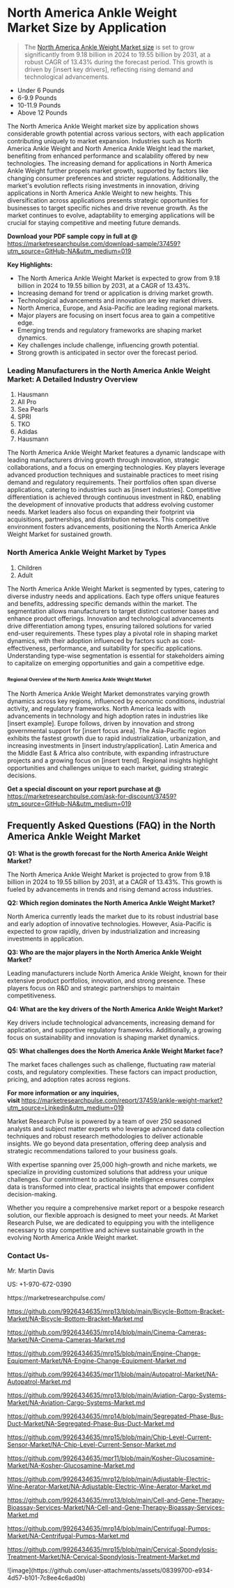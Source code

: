 <h1>North America Ankle Weight Market&nbsp;Size by Application</h1><blockquote><p>The <a href="https://marketresearchpulse.com/download-sample/37459?utm_source=GitHub-NA&amp;utm_medium=019">North America Ankle Weight Market size</a> is set to grow significantly from 9.18 billion in 2024 to 19.55 billion by 2031, at a robust CAGR of 13.43% during the forecast period. This growth is driven by [insert key drivers], reflecting rising demand and technological advancements.</p></blockquote><ul><li>Under 6 Pounds<li> 6-9.9 Pounds<li> 10-11.9 Pounds<li> Above 12 Pounds</li></ul><p>The North America Ankle Weight market size by application shows considerable growth potential across various sectors, with each application contributing uniquely to market expansion. Industries such as North America Ankle Weight and North America Ankle Weight lead the market, benefiting from enhanced performance and scalability offered by new technologies. The increasing demand for applications in North America Ankle Weight further propels market growth, supported by factors like changing consumer preferences and stricter regulations. Additionally, the market's evolution reflects rising investments in innovation, driving applications in North America Ankle Weight to new heights. This diversification across applications presents strategic opportunities for businesses to target specific niches and drive revenue growth. As the market continues to evolve, adaptability to emerging applications will be crucial for staying competitive and meeting future demands.</p><p><strong>Download your PDF sample copy in full at @ </strong><a href="https://marketresearchpulse.com/download-sample/37459?utm_source=GitHub-NA&amp;utm_medium=019">https://marketresearchpulse.com/download-sample/37459?utm_source=GitHub-NA&amp;utm_medium=019</a></p><p><strong>Key Highlights: </strong></p><ul><li>The North America Ankle Weight Market is expected to grow from 9.18 billion in 2024 to 19.55 billion by 2031, at a CAGR of 13.43%.</li><li>Increasing demand for trend or application is driving market growth.</li><li>Technological advancements and innovation are key market drivers.</li><li>North America, Europe, and Asia-Pacific are leading regional markets.</li><li>Major players are focusing on insert focus area to gain a competitive edge.</li><li>Emerging trends and regulatory frameworks are shaping market dynamics.</li><li>Key challenges include challenge, influencing growth potential.</li><li>Strong growth is anticipated in sector over the forecast period.</li></ul><h3>Leading Manufacturers in the North America Ankle Weight Market: A Detailed Industry Overview</h3><ol><li>Hausmann</li><li>All Pro</li><li>Sea Pearls</li><li>SPRI</li><li>TKO</li><li>Adidas</li><li>Hausmann</li></ol><div class="flex max-w-full flex-col flex-grow"><div class="min-h-8 text-message flex w-full flex-col items-end gap-2 whitespace-normal break-words [.text-message+&amp;]:mt-5" dir="auto" data-message-author-role="assistant" data-message-id="fd8432e4-4910-450d-b182-61b7bfb0a01f" data-message-model-slug="gpt-4o"><div class="flex w-full flex-col gap-1 empty:hidden first:pt-[3px]"><div class="markdown prose w-full break-words dark:prose-invert light"><p>The North America Ankle Weight Market features a dynamic landscape with leading manufacturers driving growth through innovation, strategic collaborations, and a focus on emerging technologies. Key players leverage advanced production techniques and sustainable practices to meet rising demand and regulatory requirements. Their portfolios often span diverse applications, catering to industries such as [insert industries]. Competitive differentiation is achieved through continuous investment in R&amp;D, enabling the development of innovative products that address evolving customer needs. Market leaders also focus on expanding their footprint via acquisitions, partnerships, and distribution networks. This competitive environment fosters advancements, positioning the North America Ankle Weight Market for sustained growth.</p></div></div></div></div><h3>North America Ankle Weight Market by Types</h3><ol><li>Children<li> Adult</li></ol><div class="flex max-w-full flex-col flex-grow"><div class="min-h-8 text-message flex w-full flex-col items-end gap-2 whitespace-normal break-words [.text-message+&amp;]:mt-5" dir="auto" data-message-author-role="assistant" data-message-id="084470be-0bb7-4664-bddf-5156b4f41249" data-message-model-slug="gpt-4o-mini"><div class="flex w-full flex-col gap-1 empty:hidden first:pt-[3px]"><div class="markdown prose w-full break-words dark:prose-invert light"><p>The North America Ankle Weight Market is segmented by types, catering to diverse industry needs and applications. Each type offers unique features and benefits, addressing specific demands within the market. The segmentation allows manufacturers to target distinct customer bases and enhance product offerings. Innovation and technological advancements drive differentiation among types, ensuring tailored solutions for varied end-user requirements. These types play a pivotal role in shaping market dynamics, with their adoption influenced by factors such as cost-effectiveness, performance, and suitability for specific applications. Understanding type-wise segmentation is essential for stakeholders aiming to capitalize on emerging opportunities and gain a competitive edge.</p></div></div></div></div><h3><span style="font-size: 11px;">Regional Overview of the North America Ankle Weight Market</span></h3><div class="flex max-w-full flex-col flex-grow"><div class="min-h-8 text-message flex w-full flex-col items-end gap-2 whitespace-normal break-words [.text-message+&amp;]:mt-5" dir="auto" data-message-author-role="assistant" data-message-id="e9038762-ce64-4e30-91c9-9bd413514231" data-message-model-slug="gpt-4o-mini"><div class="flex w-full flex-col gap-1 empty:hidden first:pt-[3px]"><div class="markdown prose w-full break-words dark:prose-invert light"><p>The North America Ankle Weight Market demonstrates varying growth dynamics across key regions, influenced by economic conditions, industrial activity, and regulatory frameworks. North America leads with advancements in technology and high adoption rates in industries like [insert example]. Europe follows, driven by innovation and strong governmental support for [insert focus area]. The Asia-Pacific region exhibits the fastest growth due to rapid industrialization, urbanization, and increasing investments in [insert industry/application]. Latin America and the Middle East &amp; Africa also contribute, with expanding infrastructure projects and a growing focus on [insert trend]. Regional insights highlight opportunities and challenges unique to each market, guiding strategic decisions.</p></div></div></div></div><p><strong>Get a special discount on your report purchase at @ </strong><a href="https://marketresearchpulse.com/ask-for-discount/37459?utm_source=GitHub-NA&amp;utm_medium=019">https://marketresearchpulse.com/ask-for-discount/37459?utm_source=GitHub-NA&amp;utm_medium=019</a></p><h2>Frequently Asked Questions (FAQ) in the North America Ankle Weight Market</h2><p><strong>Q1: What is the growth forecast for the North America Ankle Weight Market?</strong></p><p>The North America Ankle Weight Market is projected to grow from 9.18 billion in 2024 to 19.55 billion by 2031, at a CAGR of 13.43%. This growth is fueled by advancements in trends and rising demand across industries.</p><p><strong>Q2: Which region dominates the North America Ankle Weight Market?</strong></p><p>North America currently leads the market due to its robust industrial base and early adoption of innovative technologies. However, Asia-Pacific is expected to grow rapidly, driven by industrialization and increasing investments in application.</p><p><strong>Q3: Who are the major players in the North America Ankle Weight Market?</strong></p><p>Leading manufacturers include North America Ankle Weight, known for their extensive product portfolios, innovation, and strong presence. These players focus on R&amp;D and strategic partnerships to maintain competitiveness.</p><p><strong>Q4: What are the key drivers of the North America Ankle Weight Market?</strong></p><p>Key drivers include technological advancements, increasing demand for application, and supportive regulatory frameworks. Additionally, a growing focus on sustainability and innovation is shaping market dynamics.</p><p><strong>Q5: What challenges does the North America Ankle Weight Market face?</strong></p><p>The market faces challenges such as challenge, fluctuating raw material costs, and regulatory complexities. These factors can impact production, pricing, and adoption rates across regions.</p><p><strong>For more information or any inquiries, visit&nbsp;</strong><a href="https://marketresearchpulse.com/report/37459/ankle-weight-market?utm_source=Linkedin&utm_medium=019">https://marketresearchpulse.com/report/37459/ankle-weight-market?utm_source=Linkedin&utm_medium=019</a></p><p>Market Research Pulse is powered by a team of over 250 seasoned analysts and subject matter experts who leverage advanced data collection techniques and robust research methodologies to deliver actionable insights. We go beyond data presentation, offering deep analysis and strategic recommendations tailored to your business goals.</p><p>With expertise spanning over 25,000 high-growth and niche markets, we specialize in providing customized solutions that address your unique challenges. Our commitment to actionable intelligence ensures complex data is transformed into clear, practical insights that empower confident decision-making.</p><p>Whether you require a comprehensive market report or a bespoke research solution, our flexible approach is designed to meet your needs. At Market Research Pulse, we are dedicated to equipping you with the intelligence necessary to stay competitive and achieve sustainable growth in the evolving North America Ankle Weight market.</p><h3><strong>Contact Us-</strong></h3><p>Mr. Martin Davis</p><p>US: +1-970-672-0390</p><p>https://marketresearchpulse.com/</p><p><a href="https://github.com/9926434635/mrp13/blob/main/Bicycle-Bottom-Bracket-Market/NA-Bicycle-Bottom-Bracket-Market.md">https://github.com/9926434635/mrp13/blob/main/Bicycle-Bottom-Bracket-Market/NA-Bicycle-Bottom-Bracket-Market.md</a></p><p><a href="https://github.com/9926434635/mrp14/blob/main/Cinema-Cameras-Market/NA-Cinema-Cameras-Market.md">https://github.com/9926434635/mrp14/blob/main/Cinema-Cameras-Market/NA-Cinema-Cameras-Market.md</a></p><p><a href="https://github.com/9926434635/mrp15/blob/main/Engine-Change-Equipment-Market/NA-Engine-Change-Equipment-Market.md">https://github.com/9926434635/mrp15/blob/main/Engine-Change-Equipment-Market/NA-Engine-Change-Equipment-Market.md</a></p><p><a href="https://github.com/9926434635/mpr11/blob/main/Autopatrol-Market/NA-Autopatrol-Market.md">https://github.com/9926434635/mpr11/blob/main/Autopatrol-Market/NA-Autopatrol-Market.md</a></p><p><a href="https://github.com/9926434635/mrp13/blob/main/Aviation-Cargo-Systems-Market/NA-Aviation-Cargo-Systems-Market.md">https://github.com/9926434635/mrp13/blob/main/Aviation-Cargo-Systems-Market/NA-Aviation-Cargo-Systems-Market.md</a></p><p><a href="https://github.com/9926434635/mrp14/blob/main/Segregated-Phase-Bus-Duct-Market/NA-Segregated-Phase-Bus-Duct-Market.md">https://github.com/9926434635/mrp14/blob/main/Segregated-Phase-Bus-Duct-Market/NA-Segregated-Phase-Bus-Duct-Market.md</a></p><p><a href="https://github.com/9926434635/mrp15/blob/main/Chip-Level-Current-Sensor-Market/NA-Chip-Level-Current-Sensor-Market.md">https://github.com/9926434635/mrp15/blob/main/Chip-Level-Current-Sensor-Market/NA-Chip-Level-Current-Sensor-Market.md</a></p><p><a href="https://github.com/9926434635/mpr11/blob/main/Kosher-Glucosamine-Market/NA-Kosher-Glucosamine-Market.md">https://github.com/9926434635/mpr11/blob/main/Kosher-Glucosamine-Market/NA-Kosher-Glucosamine-Market.md</a></p><p><a href="https://github.com/9926434635/mrp12/blob/main/Adjustable-Electric-Wine-Aerator-Market/NA-Adjustable-Electric-Wine-Aerator-Market.md">https://github.com/9926434635/mrp12/blob/main/Adjustable-Electric-Wine-Aerator-Market/NA-Adjustable-Electric-Wine-Aerator-Market.md</a></p><p><a href="https://github.com/9926434635/mrp13/blob/main/Cell-and-Gene-Therapy-Bioassay-Services-Market/NA-Cell-and-Gene-Therapy-Bioassay-Services-Market.md">https://github.com/9926434635/mrp13/blob/main/Cell-and-Gene-Therapy-Bioassay-Services-Market/NA-Cell-and-Gene-Therapy-Bioassay-Services-Market.md</a></p><p><a href="https://github.com/9926434635/mrp14/blob/main/Centrifugal-Pumps-Market/NA-Centrifugal-Pumps-Market.md">https://github.com/9926434635/mrp14/blob/main/Centrifugal-Pumps-Market/NA-Centrifugal-Pumps-Market.md</a></p><p><a href="https://github.com/9926434635/mrp15/blob/main/Cervical-Spondylosis-Treatment-Market/NA-Cervical-Spondylosis-Treatment-Market.md">https://github.com/9926434635/mrp15/blob/main/Cervical-Spondylosis-Treatment-Market/NA-Cervical-Spondylosis-Treatment-Market.md</a></p>
![image](https://github.com/user-attachments/assets/08399700-e934-4d57-b101-7c8ee4c6ad0b)

